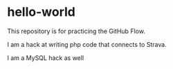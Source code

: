 # hello-world
This repository is for practicing the GitHub Flow.


I am a hack at writing php code that connects to Strava.

I am a MySQL hack as well
